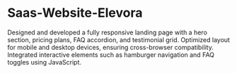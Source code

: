 # Saas-Website-Elevora
Designed and developed a fully responsive landing page with a hero section, pricing plans, FAQ accordion, and testimonial grid.  Optimized layout for mobile and desktop devices, ensuring cross-browser compatibility.  Integrated interactive elements such as hamburger navigation and FAQ toggles using JavaScript.  
